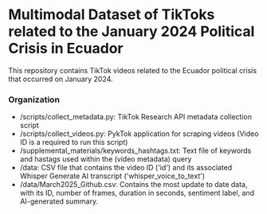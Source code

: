# Multimodal Dataset of TikToks related to the January 2024 Political Crisis in Ecuador


This repository contains TikTok videos related to the Ecuador political crisis that occurred on January 2024. 

### Organization 
- /scripts/collect_metadata.py: TikTok Research API metadata collection script
- /scripts/collect_videos.py: PykTok application for scraping videos (Video ID is a required to run this script)
- /supplemental_materials/keywords_hashtags.txt: Text file of keywords and hastags used within the (video metadata) query
- /data: CSV file that contains the video ID ('id') and its associated Whisper Generate AI transcript ('whisper_voice_to_text')
- /data/March2025_Github.csv: Contains the most update to date data, with its ID, number of frames, duration in seconds, sentiment label, and AI-generated summary.
